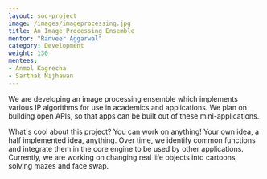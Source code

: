 ```yaml
---
layout: soc-project
image: /images/imageprocessing.jpg
title: An Image Processing Ensemble
mentor: "Ranveer Aggarwal"
category: Development
weight: 130
mentees:
- Anmol Kagrecha
- Sarthak Nijhawan
---
```


We are developing an image processing ensemble which implements various IP algorithms for use in academics and applications. We plan on building open APIs, so that apps can be built out of these mini-applications.

What's cool about this project? You can work on anything! Your own idea, a half implemented idea, anything. Over time, we identify common functions and integrate them in the core engine to be used by other applications. Currently, we are working on changing real life objects into cartoons, solving mazes and face swap.
